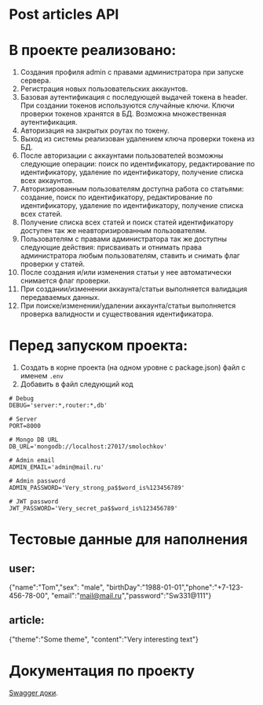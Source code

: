 # Post articles API

# В проекте реализовано:

1. Создания профиля admin с правами администратора при запуске сервера.
2. Регистрация новых пользовательских аккаунтов.
3. Базовая аутентификация с последующей выдачей токена в header. При создании токенов используются случайные ключи. Ключи проверки токенов хранятся в БД. Возможна множественная аутентификация.
4. Авторизация на закрытых роутах по токену.
5. Выход из системы реализован удалением ключа проверки токена из БД.
6. После авторизации с аккаунтами пользователей возможны следующие операции: поиск по идентификатору, редактирование по идентификатору, удаление по идентификатору, получение списка всех аккаунтов.
7. Авторизированным пользователям доступна работа со статьями: создание, поиск по идентификатору, редактирование по идентификатору, удаление по идентификатору, получение списка всех статей.
8. Получение списка всех статей и поиск статей идентификатору доступен так же неавторизированным пользователям.
9. Пользователям с правами администратора так же доступны следующие действия: присваивать и отнимать права администратора любым пользователям, ставить и снимать флаг проверки у статей.
10. После создания и/или изменения статьи у нее автоматически снимается флаг проверки.
11. При создании/изменении аккаунта/статьи выполняется валидация передаваемых данных.
12. При поиске/изменении/удалении аккаунта/статьи выполняется проверка валидности и существования идентификатора.

# Перед запуском проекта:

1. Создать в корне проекта (на одном уровне с package.json) файл с именем `.env`
2. Добавить в файл следующий код

```
# Debug
DEBUG='server:*,router:*,db'

# Server
PORT=8000

# Mongo DB URL
DB_URL='mongodb://localhost:27017/smolochkov'

# Admin email
ADMIN_EMAIL='admin@mail.ru'

# Admin password
ADMIN_PASSWORD='Very_strong_pa$$word_is%123456789'

# JWT password
JWT_PASSWORD='Very_secret_pa$$word_is%123456789'
```

# Тестовые данные для наполнения

## user:

{"name":"Tom","sex": "male", "birthDay":"1988-01-01","phone":"+7-123-456-78-00", "email":"mail@mail.ru","password":"Sw331@111"}

## article:

{"theme":"Some theme", "content":"Very interesting text"}

# Документация по проекту

[Swagger доки]().
